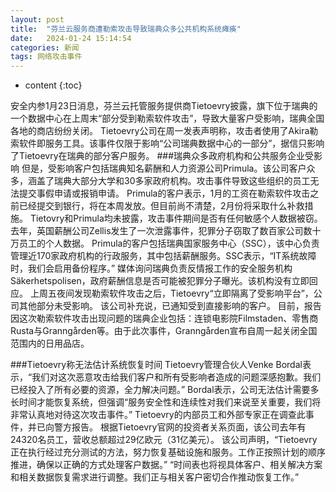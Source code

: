 ```yaml
---
layout: post
title:  "芬兰云服务商遭勒索攻击导致瑞典众多公共机构系统瘫痪"
date:   2024-01-24 15:14:54
categories: 新闻
tags: 网络攻击事件
---
```


* content
{:toc}

安全内参1月23日消息，芬兰云托管服务提供商Tietoevry披露，旗下位于瑞典的一个数据中心在上周末“部分受到勒索软件攻击”，导致大量客户受影响，瑞典全国各地的商店纷纷关闭。
Tietoevry公司在周一发表声明称，攻击者使用了Akira勒索软件即服务工具。该事件仅限于影响“公司瑞典数据中心的一部分”，据信只影响了Tietoevry在瑞典的部分客户服务。
###瑞典众多政府机构和公共服务企业受影响
但是，受影响客户包括瑞典知名薪酬和人力资源公司Primula。该公司客户众多，涵盖了瑞典大部分大学和30多家政府机构。攻击事件导致这些组织的员工无法提交事假申请或报销申请。
Primula的客户表示，1月的工资在勒索软件攻击之前已经提交到银行，将在本周发放。但目前尚不清楚，2月份将采取什么补救措施。
Tietovry和Primula均未披露，攻击事件期间是否有任何敏感个人数据被窃。去年，英国薪酬公司Zellis发生了一次泄露事件，犯罪分子窃取了数百家公司数十万员工的个人数据。
Primula的客户包括瑞典国家服务中心（SSC），该中心负责管理近170家政府机构的行政服务，其中包括薪酬服务。SSC表示，“IT系统故障时，我们会启用备份程序。”
媒体询问瑞典负责反情报工作的安全服务机构Säkerhetspolisen，政府薪酬信息是否可能被犯罪分子曝光。该机构没有立即回应。
上周五夜间发现勒索软件攻击之后，Tietoevry“立即隔离了受影响平台”，公司其他部分未受影响。
该公司补充说，已通知受到直接影响的客户。
目前，报告因这次勒索软件攻击出现问题的瑞典企业包括：连锁电影院Filmstaden、零售商Rusta与Granngården等。由于此次事件，Granngården宣布自周一起关闭全国范围内的日用品店。

###Tietoevry称无法估计系统恢复时间
Tietoevry管理合伙人Venke Bordal表示，“我们对这次恶意攻击给我们客户和所有受影响者造成的问题深感抱歉。我们已经投入了所有必要的资源，全力解决问题。”
Bordal表示，公司无法估计需要多长时间才能恢复系统，但强调“服务安全性和连续性对我们来说至关重要，我们将非常认真地对待这次攻击事件。”
Tietoevry的内部员工和外部专家正在调查此事件，并已向警方报告。
根据Tietoevry官网的投资者关系页面，该公司去年有24320名员工，营收总额超过29亿欧元（31亿美元）。
该公司声明，“Tietoevry正在执行经过充分测试的方法，努力恢复基础设施和服务。工作正按照计划的顺序推进，确保以正确的方式处理客户数据。”
“时间表也将视具体客户、相关解决方案和相关数据恢复需求进行调整。我们正与相关客户密切合作推动恢复工作。”

